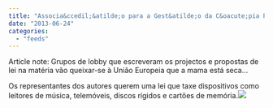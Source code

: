 ```yaml
---
title: "Associa&ccedil;&atilde;o para a Gest&atilde;o da C&oacute;pia Privada queixa-se de Portugal em Bruxelas"
date: "2013-06-24"
categories: 
  - "feeds"
---
```


Article note: Grupos de lobby que escreveram os projectos e propostas de lei na matéria vão queixar-se à União Europeia que a mama está seca...

Os representantes dos autores querem uma lei que taxe dispositivos como leitores de música, telemóveis, discos rígidos e cartões de memória.![](http://feeds.feedburner.com/~r/PublicoRSS/~4/qXsYjq-iEgY)
